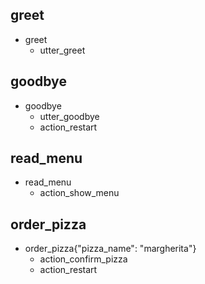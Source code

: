 ## greet
* greet
  - utter_greet

## goodbye
* goodbye  
  - utter_goodbye
  - action_restart

## read_menu
* read_menu
  - action_show_menu

## order_pizza
* order_pizza{"pizza_name": "margherita"}
  - action_confirm_pizza
  - action_restart
